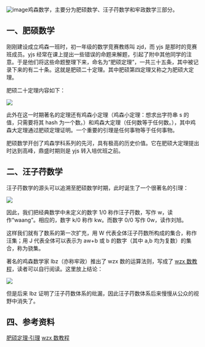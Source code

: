 ![image](https://github.com/user-attachments/assets/ddd784c5-3000-4d33-85b7-392778f35f20)鸡森数学，主要分为肥硕数学、汪子荇数学和牢政数学三部分。

## 一、肥硕数学

刚刚建设成立鸡森一班时，初一年级的数学竞赛教练叫 zjd，而 yjs 是那时的竞赛班成员。yjs 经常在课上提出一些错误的命题来解题，引起了附中其他同学的注意。于是他们将这些命题整理下来，命名为“肥硕定理”，一共三十五条，其中被记录下来的有二十条。这就是肥硕二十定理。其中肥硕第四定理又称之为肥硕大定理。

肥硕二十定理内容如下：

![](https://cdn.luogu.com.cn/upload/image_hosting/d5qhbu3b.png)

此外在这一时期著名的定理还有鸡森小定理（鸡森小定理：想求出字符串 s 的值，只需要将其 hash 为一个数。）和鸡森大定理（任何数等于任何数。），其中鸡森大定理通过肥硕定理证明。一个重要的引理是任何事物等于任何事物。

肥硕数学开创了鸡森学科系列的先河，具有极高的历史价值。它在肥硕大定理提出时达到高峰，鼎盛时期则是 yjs 转入培优班之前。

## 二、汪子荇数学

汪子荇数学的源头可以追溯至肥硕数学时期，此时诞生了一个很著名的引理：

![](https://cdn.luogu.com.cn/upload/image_hosting/b6fdn10g.png)

因此，我们把经典数学中未定义的数字 1/0 称作汪子荇数，写作 w，读作“waang”。相应的，数字 k/0 称作 kw。而数字 0/0 写作 0w，读作刘旭。

这样我们就有了数系的第一次扩充，用 W 代表全体汪子荇数所构成的集合，称作汪集；用 J 代表全体可以表示为 aw+b 或 b 的数字（其中 a,b 均为复数）的集合，称为骁集。

著名的鸡森数学家 lbz（亦称牢政）推出了 wzx 数的运算法则，写成了 [wzx 数教程](https://www.luogu.com/article/eby1xlv0)，读者可以自行阅读。这里放上结论：

![](https://cdn.luogu.com.cn/upload/image_hosting/eonnqz4d.png)

但是后来 lbz 证明了汪子荇数体系的纰漏，因此汪子荇数体系后来慢慢从公众的视野中消失了。

## 四、参考资料

[肥硕定理·引理](https://www.luogu.com.cn/paste/caq6otdq)
[wzx 数教程](https://www.luogu.com/article/eby1xlv0)
